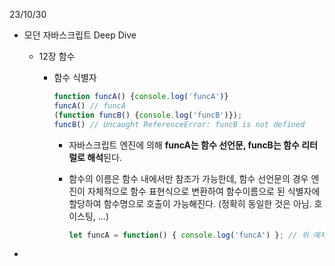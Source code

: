23/10/30

- 모던 자바스크립트 Deep Dive

  - 12장 함수

    - 함수 식별자

      ```javascript
      function funcA() {console.log('funcA')}
      funcA() // funcA
      (function funcB() {console.log('funcB')});
      funcB() // Uncaught ReferenceError: funcB is not defined
      ```

      - 자바스크립트 엔진에 의해 **funcA는 함수 선언문, funcB는 함수 리터럴로 해석**된다.

      - 함수의 이름은 함수 내에서만 참조가 가능한데,
        함수 선언문의 경우 엔진이 자체적으로 함수 표현식으로 변환하여 함수이름으로 된 식별자에 할당하여 함수명으로 호출이 가능해진다. (정확히 동일한 것은 아님. 호이스팅, ...)

        ```javascript
        let funcA = function() { console.log('funcA') }; // 위 예제와 유사
        ```

- 